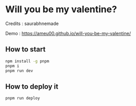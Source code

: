 # Will you be my valentine?

Credits : saurabhnemade

Demo : <https://ameu00.github.io/will-you-be-my-valentine/>

## How to start

```bash
npm install -g pnpm
pnpm i
pnpm run dev
```

## How to deploy it

```bash
pnpm run deploy
```
